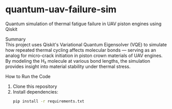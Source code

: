 # quantum-uav-failure-sim
Quantum simulation of thermal fatigue failure in UAV piston engines using Qiskit 

Summary  
This project uses Qiskit's Variational Quantum Eigensolver (VQE) to simulate how repeated thermal cycling affects molecular bonds — serving as an analog for micro-crack initiation in piston crown materials of UAV engines. By modeling the H₂ molecule at various bond lengths, the simulation provides insight into material stability under thermal stress.

How to Run the Code
1. Clone this repository
2. Install dependencies:
   ```bash
   pip install -r requirements.txt
